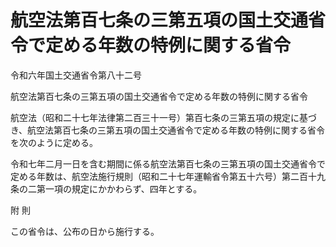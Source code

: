 # 航空法第百七条の三第五項の国土交通省令で定める年数の特例に関する省令

令和六年国土交通省令第八十二号

航空法第百七条の三第五項の国土交通省令で定める年数の特例に関する省令

航空法（昭和二十七年法律第二百三十一号）第百七条の三第五項の規定に基づき、航空法第百七条の三第五項の国土交通省令で定める年数の特例に関する省令を次のように定める。

令和七年二月一日を含む期間に係る航空法第百七条の三第五項の国土交通省令で定める年数は、航空法施行規則（昭和二十七年運輸省令第五十六号）第二百十九条の二第一項の規定にかかわらず、四年とする。

附 則

この省令は、公布の日から施行する。

